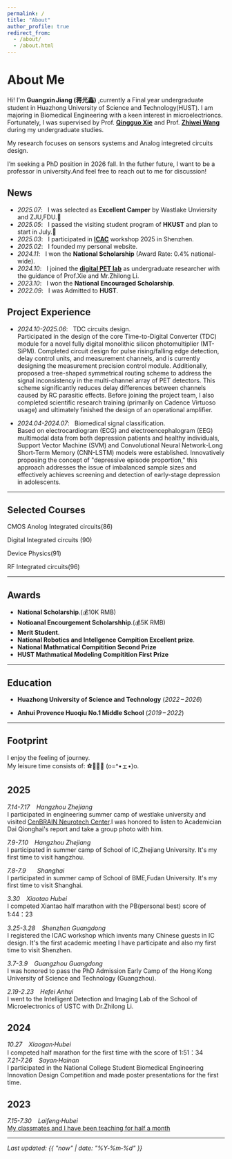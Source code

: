 ```yaml
---
permalink: /
title: "About"
author_profile: true
redirect_from:
  - /about/
  - /about.html
---
```


# About Me

Hi! I’m **Guangxin Jiang (蒋光鑫)** ,currently a Final year undergraduate student in Huazhong University of Science and Technology(HUST). I am majoring in Biomedical Engineering with a keen interest in microelectrioncs.
Fortunately, I was supervised by Prof. [**Qingguo Xie**](https://sme.ustc.edu.cn/2023/0822/c30996a610384/) and Prof. [**Zhiwei Wang**](http://faculty.hust.edu.cn/WANGZHIWEI/zh_CN/index.htm) during my undergraduate studies.

My research focuses on sensors systems and Analog integreted circuits design.

I’m seeking a PhD position in 2026 fall. In the futher future, I want to be a professor in university.And feel free to reach out to me for discussion!


## News
- *2025.07*: &nbsp; I was selected as **Excellent Camper** by Wastlake Unviersity and ZJU,FDU.🤗 
- *2025.05*: &nbsp; I passed the visiting student program of **HKUST** and plan to start in July.💪
- *2025.03*: &nbsp; I participated in [**ICAC**](https://icacworkshop.cn/) workshop 2025 in Shenzhen.
- *2025.02*: &nbsp; I founded my personal website.
- *2024.11*: &nbsp; I won the **National Scholarship**  (Award Rate: 0.4% national-wide).
- *2024.10*: &nbsp; I joined the [**digital PET lab**](https://petlab.hust.edu.cn/) as undergraduate researcher with the guidance of Prof.Xie and Mr.Zhilong Li.
- *2023.10*: &nbsp; I won the **National Encouraged Scholarship**.
- *2022.09*: &nbsp; I was Admitted to **HUST**.


## Project Experience
- *2024.10-2025.06*: &nbsp; TDC circuits design.  
Participated in the design of the core Time-to-Digital Converter (TDC) module for a novel fully digital monolithic silicon photomultiplier (MT-SiPM). Completed circuit design for pulse rising/falling edge detection, delay control units, and measurement channels, and is currently designing the measurement precision control module. Additionally, proposed a tree-shaped symmetrical routing scheme to address the signal inconsistency in the multi-channel array of PET detectors. This scheme significantly reduces delay differences between channels caused by RC parasitic effects.
Before joining the project team, I also completed scientific research training (primarily on Cadence Virtuoso usage) and ultimately finished the design of an operational amplifier.

- *2024.04-2024.07*: &nbsp; Biomedical signal classification.  
Based on electrocardiogram (ECG) and electroencephalogram (EEG) multimodal data from both depression patients and healthy individuals, Support Vector Machine (SVM) and Convolutional Neural Network-Long Short-Term Memory (CNN-LSTM) models were established. Innovatively proposing the concept of "depressive episode proportion," this approach addresses the issue of imbalanced sample sizes and effectively achieves screening and detection of early-stage depression in adolescents.

---

## Selected Courses
CMOS Anolog Integrated circuits(86)  

Digital Integrated circuits (90)  

Device Physics(91)  

RF Integrated circuits(96)  

---

## Awards

- **National Scholarship**.(💰10K RMB)
- **Notioanal Encourgement Scholarshhip**.(💰5K RMB)
- **Merit Student**.
- **National Robotics and Intellgence Compition Excellent prize**.
- **National Mathmatical Compitition Second Prize**
- **HUST Mathmatical Modeling Compitition First Prize**

---

## Education

- **Huazhong University of Science and Technology** (*2022 – 2026*)

- **Anhui Provence Huoqiu No.1 Middle School** (*2019 – 2022*)

---

## Footprint
I enjoy the feeling of journey.  
My leisure time consists of: ⚽🏸🏃💤‍ (o=^•ェ•)o.   

2025
--
*7.14-7.17 &ensp; Hangzhou Zhejiang*  
I participated in engineering summer camp of westlake university and visited [CenBRAIN Neurotech Center](https://cenbrain.westlake.edu.cn/index.htm).I was honored to listen to Academician Dai Qionghai's report and take a group photo with him.

*7.9-7.10 &ensp; Hangzhou Zhejiang*  
I participated in summer camp of School of IC,Zhejiang University. It's my first time to visit hangzhou. 

*7.8-7.9  &ensp; &ensp; Shanghai*    
I participated in summer camp of School of BME,Fudan University. It's my first time to visit Shanghai. 

*3.30  &ensp; Xiaotao Hubei*  
I competed Xiantao half marathon with the PB(personal best) score of 1:44：23 


*3.25-3.28  &ensp; Shenzhen Guangdong*  
I registered the ICAC workshop which invents many Chinese guests in IC design. It's the first academic meeting I have participate and also my first time to visit Shenzhen. 

*3.7-3.9 &ensp; Guangzhou Guangdong*  
I was honored to pass the PhD Admission Early Camp of the Hong Kong University of Science and Technology (Guangzhou).

*2.19-2.23 &ensp; Hefei Anhui*  
I went to the Intelligent Detection and Imaging Lab of the School of Microelectronics of USTC with Dr.Zhilong Li.
 
2024
--
*10.27 &ensp; Xiaogan·Hubei*  
I competed half marathon for the first time with the score of 1:51：34  
*7.21-7.26 &ensp; Sayan·Hainan*    
I participated in the National College Student Biomedical Engineering Innovation Design Competition and made poster presentations for the first time.


2023
--  
*7.15-7.30   &ensp;  Laifeng·Hubei*  
[My classmates and I have been teaching for half a month](https://mp.weixin.qq.com/s/d3KV-QBX14pxWGJZ6jlsLw)

---


*Last updated: {{ "now" | date: "%Y‑%m‑%d" }}*
